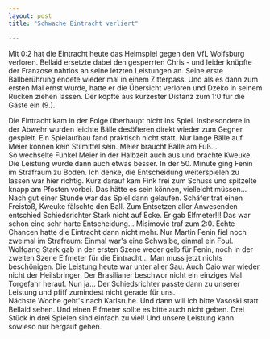 ```yaml
---
layout: post
title: "Schwache Eintracht verliert"

---
```


Mit 0:2 hat die Eintracht heute das Heimspiel gegen den VfL Wolfsburg verloren. Bellaid ersetzte dabei den gesperrten Chris - und leider knüpfte der Franzose nahtlos an seine letzten Leistungen an. Seine erste Ballberührung endete wieder mal in einem Zitterpass. Und als es dann zum ersten Mal ernst wurde, hatte er die Übersicht verloren und Dzeko in seinem Rücken ziehen lassen. Der köpfte aus kürzester Distanz zum 1:0 für die Gäste ein (9.).

Die Eintracht kam in der Folge überhaupt nicht ins Spiel. Insbesondere in der Abwehr wurden leichte Bälle desöfteren direkt wieder zum Gegner gespielt. Ein Spielaufbau fand praktisch nicht statt. Nur lange Bälle auf Meier können kein Stilmittel sein. Meier braucht Bälle am Fuß...  
So wechselte Funkel Meier in der Halbzeit auch aus und brachte Kweuke. Die Leistung wurde dann auch etwas besser. In der 50. Minute ging Fenin im Strafraum zu Boden. Ich denke, die Entscheidung weiterspielen zu lassen war hier richtig. Kurz darauf kam Fink frei zum Schuss und spitzelte knapp am Pfosten vorbei. Das hätte es sein können, vielleicht müssen...  
Nach gut einer Stunde war das Spiel dann gelaufen. Schäfer trat einen Freistoß, Kweuke fälschte den Ball. Zum Entsetzen aller Anwesenden entschied Schiedsrichter Stark nicht auf Ecke. Er gab Elfmeter!!! Das war schon eine sehr harte Entscheidung... Misimovic traf zum 2:0. Echte Chancen hatte die Eintracht dann nicht mehr. Nur Martin Fenin fiel noch zweimal im Strafraum: Einmal war's eine Schwalbe, einmal ein Foul. Wolfgang Stark gab in der ersten Szene weder gelb für Fenin, noch in der zweiten Szene Elfmeter für die Eintracht... Man muss jetzt nichts beschönigen. Die Leistung heute war unter aller Sau. Auch Caio war wieder nicht der Heilsbringer. Der Brasilianer beschwor nicht ein einziges Mal Torgefahr herauf. Nun ja... Der Schiedsrichter passte dann zu unserer Leistung und pfiff zumindest nicht gerade für uns.  
Nächste Woche geht's nach Karlsruhe. Und dann will ich bitte Vasoski statt Bellaid sehen. Und einen Elfmeter sollte es bitte auch nicht geben. Drei Stück in drei Spielen sind einfach zu viel! Und unsere Leistung kann sowieso nur bergauf gehen.
